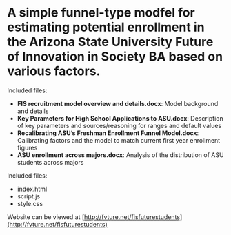 # **A simple funnel-type modfel for estimating potential enrollment in the Arizona State University Future of Innovation in Society BA based on various factors.**

Included files:

* **FIS recruitment model overview and details.docx**: Model background and details 
* **Key Parameters for High School Applications to ASU.docx**: Description of key parameters and sources/reasoning for ranges and default values 
* **Recalibrating ASU’s Freshman Enrollment Funnel Model.docx**: Calibrating factors and the model to match current first year enrollment figures 
* **ASU enrollment across majors.docx**: Analysis of the distribution of ASU students across majors

Included files:

* index.html
* script.js
* style.css

Website can be viewed at [http://fvture.net/fisfuturestudents](http://fvture.net/fisfuturestudents)
